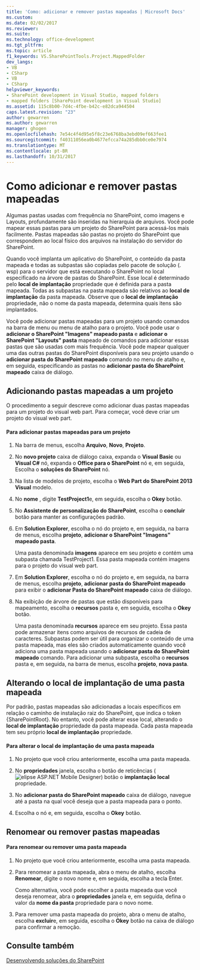 ```yaml
---
title: 'Como: adicionar e remover pastas mapeadas | Microsoft Docs'
ms.custom: 
ms.date: 02/02/2017
ms.reviewer: 
ms.suite: 
ms.technology: office-development
ms.tgt_pltfrm: 
ms.topic: article
f1_keywords: VS.SharePointTools.Project.MappedFolder
dev_langs:
- VB
- CSharp
- VB
- CSharp
helpviewer_keywords:
- SharePoint development in Visual Studio, mapped folders
- mapped folders [SharePoint development in Visual Studio]
ms.assetid: 115c8b00-7d4c-4fbe-b42c-e82dca944504
caps.latest.revision: "23"
author: gewarren
ms.author: gewarren
manager: ghogen
ms.openlocfilehash: 7e54c4f4d95e5f8c23e6768ba3ebd09ef663fee1
ms.sourcegitcommit: f40311056ea0b4677efcca74a285dbb0ce0e7974
ms.translationtype: MT
ms.contentlocale: pt-BR
ms.lasthandoff: 10/31/2017
---
```

# <a name="how-to-add-and-remove-mapped-folders"></a>Como adicionar e remover pastas mapeadas
  Algumas pastas usadas com frequência no SharePoint, como imagens e Layouts, profundamente são inseridas na hierarquia de arquivos. Você pode mapear essas pastas para um projeto do SharePoint para acessá-los mais facilmente. Pastas mapeadas são pastas no projeto do SharePoint que correspondem ao local físico dos arquivos na instalação do servidor do SharePoint.  
  
 Quando você implanta um aplicativo do SharePoint, o conteúdo da pasta mapeada e todas as subpastas são copiadas pelo pacote de solução (. wsp) para o servidor que está executando o SharePoint no local especificado na árvore de pastas do SharePoint. Esse local é determinado pelo **local de implantação** propriedade que é definida para a pasta mapeada. Todas as subpastas na pasta mapeada são relativos ao **local de implantação** da pasta mapeada. Observe que o **local de implantação** propriedade, não o nome da pasta mapeada, determina quais itens são implantados.  
  
 Você pode adicionar pastas mapeadas para um projeto usando comandos na barra de menu ou menu de atalho para o projeto. Você pode usar o **adicionar o SharePoint "Imagens" mapeado pasta** e **adicionar o SharePoint "Layouts" pasta** mapeado de comandos para adicionar essas pastas que são usadas com mais frequência. Você pode mapear qualquer uma das outras pastas do SharePoint disponíveis para seu projeto usando o **adicionar pasta do SharePoint mapeado** comando no menu de atalho e, em seguida, especificando as pastas no **adicionar pasta do SharePoint mapeado** caixa de diálogo.  
  
## <a name="adding-mapped-folders-to-a-project"></a>Adicionando pastas mapeadas a um projeto  
 O procedimento a seguir descreve como adicionar duas pastas mapeadas para um projeto do visual web part. Para começar, você deve criar um projeto do visual web part.  
  
#### <a name="to-add-mapped-folders-to-a-project"></a>Para adicionar pastas mapeadas para um projeto  
  
1.  Na barra de menus, escolha **Arquivo**, **Novo**, **Projeto**.  
  
2.  No **novo projeto** caixa de diálogo caixa, expanda o **Visual Basic** ou **Visual C#** nó, expanda o **Office para o SharePoint** nó e, em seguida, Escolha o **soluções do SharePoint** nó.  
  
3.  Na lista de modelos de projeto, escolha o **Web Part do SharePoint 2013 Visual** modelo.  
  
4.  No **nome** , digite **TestProject1**e, em seguida, escolha o **Okey** botão.  
  
5.  No **Assistente de personalização do SharePoint**, escolha o **concluir** botão para manter as configurações padrão.  
  
6.  Em **Solution Explorer**, escolha o nó do projeto e, em seguida, na barra de menus, escolha **projeto**, **adicionar o SharePoint "Imagens" mapeado pasta**.  
  
     Uma pasta denominada **imagens** aparece em seu projeto e contém uma subpasta chamada TestProject1. Essa pasta mapeada contém imagens para o projeto do visual web part.  
  
7.  Em **Solution Explorer**, escolha o nó do projeto e, em seguida, na barra de menus, escolha **projeto**, **adicionar pasta do SharePoint mapeado** para exibir o **adicionar Pasta do SharePoint mapeado** caixa de diálogo.  
  
8.  Na exibição de árvore de pastas que estão disponíveis para mapeamento, escolha o **recursos** pasta e, em seguida, escolha o **Okey** botão.  
  
     Uma pasta denominada **recursos** aparece em seu projeto. Essa pasta pode armazenar itens como arquivos de recursos de cadeia de caracteres. Subpastas podem ser útil para organizar o conteúdo de uma pasta mapeada, mas eles são criados automaticamente quando você adiciona uma pasta mapeada usando o **adicionar pasta do SharePoint mapeado** comando. Para adicionar uma subpasta, escolha o **recursos** pasta e, em seguida, na barra de menus, escolha **projeto**, **nova pasta**.  
  
## <a name="changing-the-deployment-location-of-a-mapped-folder"></a>Alterando o local de implantação de uma pasta mapeada  
 Por padrão, pastas mapeadas são adicionadas a locais específicos em relação o caminho de instalação raiz do SharePoint, que indica o token {SharePointRoot}. No entanto, você pode alterar esse local, alterando o **local de implantação** propriedade da pasta mapeada. Cada pasta mapeada tem seu próprio **local de implantação** propriedade.  
  
#### <a name="to-change-the-deployment-location-of-a-mapped-folder"></a>Para alterar o local de implantação de uma pasta mapeada  
  
1.  No projeto que você criou anteriormente, escolha uma pasta mapeada.  
  
2.  No **propriedades** janela, escolha o botão de reticências (![elipse ASP.NET Mobile Designer](../sharepoint/media/mwellipsis.gif "elipse ASP.NET Mobile Designer")) botão o **implantação local** propriedade.  
  
3.  No **adicionar pasta do SharePoint mapeado** caixa de diálogo, navegue até a pasta na qual você deseja que a pasta mapeada para o ponto.  
  
4.  Escolha o nó e, em seguida, escolha o **Okey** botão.  
  
## <a name="renaming-or-removing-mapped-folders"></a>Renomear ou remover pastas mapeadas  
  
#### <a name="to-rename-or-remove-a-mapped-folder"></a>Para renomear ou remover uma pasta mapeada  
  
1.  No projeto que você criou anteriormente, escolha uma pasta mapeada.  
  
2.  Para renomear a pasta mapeada, abra o menu de atalho, escolha **Renomear**, digite o novo nome e, em seguida, escolha a tecla Enter.  
  
     Como alternativa, você pode escolher a pasta mapeada que você deseja renomear, abra o **propriedades** janela e, em seguida, defina o valor da **nome da pasta** propriedade para o novo nome.  
  
3.  Para remover uma pasta mapeada do projeto, abra o menu de atalho, escolha **excluir**e, em seguida, escolha o **Okey** botão na caixa de diálogo para confirmar a remoção.  
  
## <a name="see-also"></a>Consulte também  
 [Desenvolvendo soluções do SharePoint](../sharepoint/developing-sharepoint-solutions.md)  
  
  